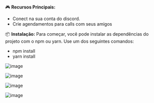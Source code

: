 🎮 **Recursos Principais:**
- Conect na sua conta do discord.
- Crie agendamentos para calls com seus amigos

📦 **Instalação:**
Para começar, você pode instalar as dependências do projeto com o npm ou yarn. Use um dos seguintes comandos:
- npm install
- yarn install


![image](https://github.com/whalancruz/gameplay/assets/53834409/0ecce82c-d8f8-4a6f-bad9-d0f018eb3240)

![image](https://github.com/whalancruz/gameplay/assets/53834409/04f26299-6a2c-4a54-bcd6-937b7d509daa)

![image](https://github.com/whalancruz/gameplay/assets/53834409/13e0c0c0-b884-4086-a539-ed45bb2671f0)

![image](https://github.com/whalancruz/gameplay/assets/53834409/7d099329-91de-4502-8c62-74b812248971)
